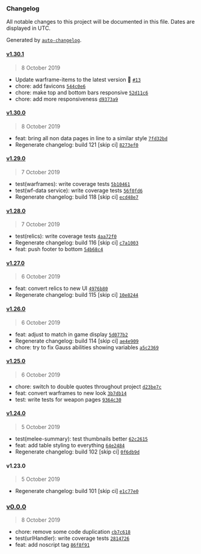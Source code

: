 ### Changelog

All notable changes to this project will be documented in this file. Dates are displayed in UTC.

Generated by [`auto-changelog`](https://github.com/CookPete/auto-changelog).

#### [v1.30.1](https://github.com/codemastermick/FrameTracker/compare/v1.30.0...v1.30.1)

> 8 October 2019

- Update warframe-items to the latest version 🚀 [`#13`](https://github.com/codemastermick/FrameTracker/pull/13)
- chore: add favicons [`544c0e6`](https://github.com/codemastermick/FrameTracker/commit/544c0e696bf732fc97310d6857d28d4fd61d0eca)
- chore: make top and bottom bars responsive [`52d11c6`](https://github.com/codemastermick/FrameTracker/commit/52d11c6f5d6d1f99227177ae3460fc097f6aae13)
- chore: add more responsiveness [`d9373a9`](https://github.com/codemastermick/FrameTracker/commit/d9373a9c3e711068541bab8858c5fbb60e813e58)

#### [v1.30.0](https://github.com/codemastermick/FrameTracker/compare/v1.29.0...v1.30.0)

> 8 October 2019

- feat: bring all non data pages in line to a similar style [`7fd32bd`](https://github.com/codemastermick/FrameTracker/commit/7fd32bd54562fb04038b5c40a0817f4c90f88bcc)
- Regenerate changelog: build 121 [skip ci] [`8273ef0`](https://github.com/codemastermick/FrameTracker/commit/8273ef03a80935ee17e76f16a12fe9f80ba4ce37)

#### [v1.29.0](https://github.com/codemastermick/FrameTracker/compare/v1.28.0...v1.29.0)

> 7 October 2019

- test(warframes): write coverage tests [`5b10461`](https://github.com/codemastermick/FrameTracker/commit/5b1046104abc7ca92d313d4e8d870db9acd2cf72)
- test(wf-data service): write coverage tests [`56f0fd6`](https://github.com/codemastermick/FrameTracker/commit/56f0fd69049e6bfce942d34eaae8cd6102a25168)
- Regenerate changelog: build 118 [skip ci] [`ecd48e7`](https://github.com/codemastermick/FrameTracker/commit/ecd48e779c084be2b3aa3974a1f1c53f8c1f2c07)

#### [v1.28.0](https://github.com/codemastermick/FrameTracker/compare/v1.27.0...v1.28.0)

> 7 October 2019

- test(relics): write coverage tests [`4aa72f0`](https://github.com/codemastermick/FrameTracker/commit/4aa72f00211eeee06654321324f2fa28f44ba3fb)
- Regenerate changelog: build 116 [skip ci] [`c7a1003`](https://github.com/codemastermick/FrameTracker/commit/c7a1003d8498126c3c70b8b015efafad1dc99f3e)
- feat: push footer to bottom [`54b68c4`](https://github.com/codemastermick/FrameTracker/commit/54b68c4efe51350db534e8d99464b9ecb1ff4b3e)

#### [v1.27.0](https://github.com/codemastermick/FrameTracker/compare/v1.26.0...v1.27.0)

> 6 October 2019

- feat: convert relics to new UI [`4976b80`](https://github.com/codemastermick/FrameTracker/commit/4976b80299d6ee27881266ee612770b027b0414b)
- Regenerate changelog: build 115 [skip ci] [`10e8244`](https://github.com/codemastermick/FrameTracker/commit/10e8244a2eff74a6fcac12693d08cfcf23fb9050)

#### [v1.26.0](https://github.com/codemastermick/FrameTracker/compare/v1.25.0...v1.26.0)

> 6 October 2019

- feat: adjust to match in game display [`5d077b2`](https://github.com/codemastermick/FrameTracker/commit/5d077b2cc08669f5e2388ea4cdbef6457a2159a7)
- Regenerate changelog: build 114 [skip ci] [`ae4e909`](https://github.com/codemastermick/FrameTracker/commit/ae4e90910689755519c8e8e8df44a1d7cbe7c582)
- chore: try to fix Gauss abilities showing variables [`a5c2369`](https://github.com/codemastermick/FrameTracker/commit/a5c2369290e1807d3122d27a3f03d349a822dc05)

#### [v1.25.0](https://github.com/codemastermick/FrameTracker/compare/v1.24.0...v1.25.0)

> 6 October 2019

- chore: switch to double quotes throughout project [`d23be7c`](https://github.com/codemastermick/FrameTracker/commit/d23be7c9cea07335b2c71ef15141db39f28be81f)
- feat: convert warframes to new look [`3b7db14`](https://github.com/codemastermick/FrameTracker/commit/3b7db14234909a4b6b1d1ebfc1eae0b873b85fc4)
- test: write tests for weapon pages [`9364c30`](https://github.com/codemastermick/FrameTracker/commit/9364c30fe8b6cc47af198632e24b8ad8383c6d25)

#### [v1.24.0](https://github.com/codemastermick/FrameTracker/compare/v1.23.0...v1.24.0)

> 5 October 2019

- test(melee-summary): test thumbnails better [`62c2615`](https://github.com/codemastermick/FrameTracker/commit/62c26155341094fde83720338d427a999a373be6)
- feat: add table styling to everything [`64e2484`](https://github.com/codemastermick/FrameTracker/commit/64e2484e79b5661a7155addcb3f567b99648a1d0)
- Regenerate changelog: build 102 [skip ci] [`0f6db9d`](https://github.com/codemastermick/FrameTracker/commit/0f6db9df1bcfafccb49332ed4e706bf969f3f743)

#### v1.23.0

> 5 October 2019

- Regenerate changelog: build 101 [skip ci] [`e1c77e0`](https://github.com/codemastermick/FrameTracker/commit/e1c77e029ef46402d35daa8fe6e216d0b1fdf388)

### [v0.0.0](https://github.com/codemastermick/FrameTracker/compare/v1.30.1...v0.0.0)

> 8 October 2019

- chore: remove some code duplication [`cb7c618`](https://github.com/codemastermick/FrameTracker/commit/cb7c6183fc6ff385da3963ff832eab7f863b8716)
- test(urlHandler): write coverage tests [`2814726`](https://github.com/codemastermick/FrameTracker/commit/2814726752a8a25978c4a6618a65b1b58e0d4c8a)
- feat: add noscript tag [`86f8f91`](https://github.com/codemastermick/FrameTracker/commit/86f8f91bcd4ec6f5ac6d0c8acb34afa5386acbda)

